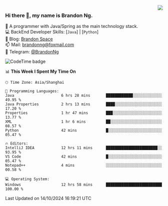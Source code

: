 <img  align="right" src="https://github-readme-stats-brandon0824.vercel.app/api/top-langs/?username=brandon0824&layout=compact">

### Hi there 👋, my name is Brandon Ng.

🌱 A programmer with Java/Spring as the main technology stack.  
💻 BackEnd Developer Skills: [`Java`] | [`Python`]  
📝 Blog: [Brandon Space](https://brandonng.tech)  
📫 Mail: brandonng@foxmail.com  
📰 Telegram: [@BrandonNg](https://t.me/BrandonNg24)  

![CodeTime badge](https://img.shields.io/endpoint?style=flat-square&url=https%3A%2F%2Fapi.codetime.dev%2Fshield%3Fid%3D128%26project%3D%26in%3D604800000)

<!--START_SECTION:waka-->
📊 **This Week I Spent My Time On** 

```text
🕑︎ Time Zone: Asia/Shanghai

💬 Programming Languages: 
Java                     6 hrs 28 mins       ████████████░░░░░░░░░░░░░   49.95 % 
Java Properties          2 hrs 13 mins       ████░░░░░░░░░░░░░░░░░░░░░   17.20 % 
Properties               1 hr 47 mins        ███░░░░░░░░░░░░░░░░░░░░░░   13.77 % 
XML                      1 hr 6 mins         ██░░░░░░░░░░░░░░░░░░░░░░░   08.57 % 
Python                   42 mins             █░░░░░░░░░░░░░░░░░░░░░░░░   05.47 % 

🔥 Editors: 
IntelliJ IDEA            12 hrs 11 mins      ███████████████████████░░   93.95 % 
VS Code                  42 mins             █░░░░░░░░░░░░░░░░░░░░░░░░   05.47 % 
Notepad++                4 mins              ░░░░░░░░░░░░░░░░░░░░░░░░░   00.58 % 

💻 Operating System: 
Windows                  12 hrs 58 mins      █████████████████████████   100.00 % 
```


 Last Updated on 14/10/2024 16:19:21 UTC
<!--END_SECTION:waka-->
